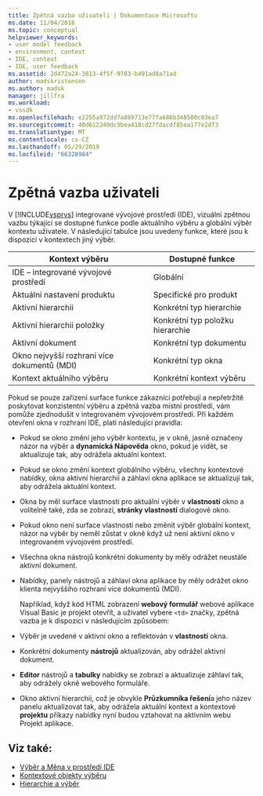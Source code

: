 ```yaml
---
title: Zpětná vazba uživateli | Dokumentace Microsoftu
ms.date: 11/04/2016
ms.topic: conceptual
helpviewer_keywords:
- user model feedback
- environment, context
- IDE, context
- IDE, user feedback
ms.assetid: 2d472a24-3813-4f5f-9783-b491ad8a71ad
author: madskristensen
ms.author: madsk
manager: jillfra
ms.workload:
- vssdk
ms.openlocfilehash: e2255a972dd7a889713e77fa686b348500c03ea7
ms.sourcegitcommit: 40d612240dc5bea418cd27fdacdf85ea177e2df3
ms.translationtype: MT
ms.contentlocale: cs-CZ
ms.lasthandoff: 05/29/2019
ms.locfileid: "66328984"
---
```

# <a name="feedback-to-the-user"></a>Zpětná vazba uživateli
V [!INCLUDE[vsprvs](../../code-quality/includes/vsprvs_md.md)] integrované vývojové prostředí (IDE), vizuální zpětnou vazbu týkající se dostupné funkce podle aktuálního výběru a globální výběr kontextu uživatele. V následující tabulce jsou uvedeny funkce, které jsou k dispozici v kontextech jiný výběr.

|Kontext výběru|Dostupné funkce|
|-----------------------|-----------------------------|
|IDE – integrované vývojové prostředí|Globální|
|Aktuální nastavení produktu|Specifické pro produkt|
|Aktivní hierarchii|Konkrétní typ hierarchie|
|Aktivní hierarchii položky|Konkrétní typ položku hierarchie|
|Aktivní dokument|Konkrétní typ dokumentu|
|Okno nejvyšší rozhraní více dokumentů (MDI)|Konkrétní typ okna|
|Kontext aktuálního výběru|Konkrétní kontext výběru|

 Pokud se pouze zařízení surface funkce zákazníci potřebují a nepřetržitě poskytovat konzistentní výběru a zpětná vazba místní prostředí, vám pomůže zjednodušit v integrovaném vývojovém prostředí. Při každém otevření okna v rozhraní IDE, platí následující pravidla:

- Pokud se okno změní jeho výběr kontextu, je v okně, jasně označeny názor na výběr a **dynamická Nápověda** okno, pokud je vidět, se aktualizuje tak, aby odrážela aktuální kontext.

- Pokud se okno změní kontext globálního výběru, všechny kontextové nabídky, okna aktivní hierarchii a záhlaví okna aplikace se aktualizují tak, aby odrážela aktuální kontext.

- Okna by měl surface vlastnosti pro aktuální výběr v **vlastnosti** okno a volitelně také, zda se zobrazí, **stránky vlastností** dialogové okno.

- Pokud okno není surface vlastnosti nebo změnit výběr globální kontext, názor na výběr by neměl zůstat v okně když už není aktivní okno v integrovaném vývojovém prostředí.

- Všechna okna nástrojů konkrétní dokumenty by měly odrážet neustále aktivní dokument.

- Nabídky, panely nástrojů a záhlaví okna aplikace by měly odrážet okno klienta nejvyššího rozhraní více dokumentů (MDI).

  Například, když kód HTML zobrazení **webový formulář** webové aplikace Visual Basic je projekt otevřít, a uživatel vybere `<td>` značky, zpětná vazba je k dispozici v následujícím způsobem:

- Výběr je uvedené v aktivní okno a reflektován v **vlastnosti** okna.

- Konkrétní dokumenty **nástrojů** aktualizován, aby odrážel aktivní dokument.

- **Editor** nástrojů a **tabulky** nabídky se zobrazí a aktualizuje záhlaví tak, aby odrážely okně webového formuláře.

- Okno aktivní hierarchii, což je obvykle **Průzkumníka řešení**a jeho název panelu aktualizovat tak, aby odrážela aktuální kontext a kontextové **projektu** příkazy nabídky nyní budou vztahovat na aktivním webu Projekt aplikace.

## <a name="see-also"></a>Viz také:
- [Výběr a Měna v prostředí IDE](../../extensibility/internals/selection-and-currency-in-the-ide.md)
- [Kontextové objekty výběru](../../extensibility/internals/selection-context-objects.md)
- [Hierarchie a výběr](../../extensibility/internals/hierarchies-and-selection.md)